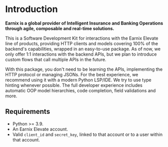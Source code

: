 # Introduction

**Earnix is a global provider of Intelligent Insurance and Banking Operations through agile, composable and real-time solutions.**

This is a Software Development Kit for interactions with the Earnix Elevate line of products, providing HTTP clients and models covering 100% of the backend's capabilities, wrapped in an easy-to-use package. As of now, we only offer 1:1 interactions with the backend APIs, but we plan to introduce custom flows that call multiple APIs in the future.

With this package, you don't need to be learning the APIs, implementing the HTTP protocol or managing JSONs. For the best experience, we recommend using it with a modern Python LSP/IDE. We try to use type hinting whenever possible. The full developer experience includes automatic OOP model hierarchies, code completion, field validations and more.

## Requirements

- Python >= 3.9.
- An Earnix Elevate account.
- Valid `client_id` and `secret_key`, linked to that account or to a user within that account.

